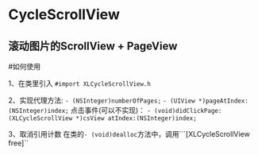 CycleScrollView
===============
滚动图片的ScrollView + PageView
------

#如何使用
    
1、在类里引入
```#import XLCycleScrollView.h ```

2、实现代理方法:
```- (NSInteger)numberOfPages;```
```- (UIView *)pageAtIndex:(NSInteger)index;```
点击事件(可以不实现)：
```- (void)didClickPage:(XLCycleScrollView *)csView atIndex:(NSInteger)index;```

3、取消引用计数
在类的```- (void)dealloc```方法中，调用```[XLCycleScrollView free]``
